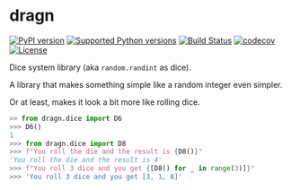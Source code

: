 dragn
=====

[![PyPI version](https://img.shields.io/pypi/v/dragn.svg)](https://pypi.org/project/dragn/)
[![Supported Python versions](https://img.shields.io/pypi/pyversions/dragn.svg)](https://pypi.org/project/dragn/)
[![Build Status](https://travis-ci.org/LuRsT/dragn.svg?branch=master)](https://travis-ci.org/LuRsT/dragn)
[![codecov](https://codecov.io/gh/LuRsT/dragn/branch/master/graph/badge.svg)](https://codecov.io/gh/LuRsT/dragn)
[![License](https://img.shields.io/github/license/LuRsT/dragn.svg)](LICENSE)


Dice system library (aka `random.randint` as dice).

A library that makes something simple like a random integer even simpler.

Or at least, makes it look a bit more like rolling dice.

```python
>> from dragn.dice import D6
>>> D6()
1
>>> from dragn.dice import D8
>>> f"You roll the die and the result is {D8()}"
'You roll the die and the result is 4'
>>> f"You roll 3 dice and you get {[D8() for _ in range(3)]}"
>>> 'You roll 3 dice and you get [3, 1, 8]'
```
